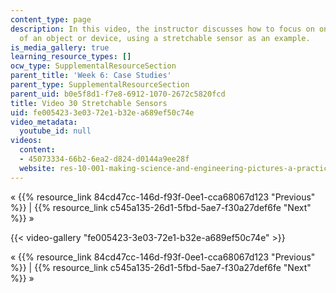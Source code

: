 ```yaml
---
content_type: page
description: In this video, the instructor discusses how to focus on one characteristic
  of an object or device, using a stretchable sensor as an example.
is_media_gallery: true
learning_resource_types: []
ocw_type: SupplementalResourceSection
parent_title: 'Week 6: Case Studies'
parent_type: SupplementalResourceSection
parent_uid: b0e5f8d1-f7e8-6912-1070-2672c5820fcd
title: Video 30 Stretchable Sensors
uid: fe005423-3e03-72e1-b32e-a689ef50c74e
video_metadata:
  youtube_id: null
videos:
  content:
  - 45073334-66b2-6ea2-d824-d0144a9ee28f
  website: res-10-001-making-science-and-engineering-pictures-a-practical-guide-to-presenting-your-work-spring-2016
---
```


« {{% resource_link 84cd47cc-146d-f93f-0ee1-cca68067d123 "Previous" %}} | {{% resource_link c545a135-26d1-5fbd-5ae7-f30a27def6fe "Next" %}} »

{{< video-gallery "fe005423-3e03-72e1-b32e-a689ef50c74e" >}}


« {{% resource_link 84cd47cc-146d-f93f-0ee1-cca68067d123 "Previous" %}} | {{% resource_link c545a135-26d1-5fbd-5ae7-f30a27def6fe "Next" %}} »